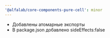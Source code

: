 ```yaml
---
'@alfalab/core-components-pure-cell': minor
---
```


-   Добавлены атомарные экспорты
-   В package.json добавлено sideEffects:false
